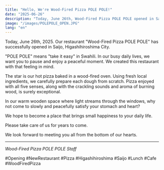 ```yaml
---
title: "Hello, We're Wood-Fired Pizza POLE POLE!"
date: "2025-06-26"
description: "Today, June 26th, Wood-Fired Pizza POLE POLE opened in Saijo, Higashihiroshima. We prepare each pizza with heart and offer a peaceful space, waiting for your visit."
image: "/images/POLEPOLE_OPEN.JPG"
lang: "en"
---
```


Today, June 26th, 2025.
Our restaurant "Wood-Fired Pizza POLE POLE" has successfully opened in Saijo, Higashihiroshima City.

"POLE POLE" means "take it easy" in Swahili.
In our busy daily lives, we want you to pause and enjoy a peaceful moment.
We created this restaurant with that feeling in mind.

The star is our hot pizza baked in a wood-fired oven.
Using fresh local ingredients, we carefully prepare each dough from scratch.
Pizza enjoyed with all five senses, along with the crackling sounds and aroma of burning wood, is surely exceptional.

In our warm wooden space where light streams through the windows,
why not come to slowly and peacefully satisfy your stomach and heart?

We hope to become a place that brings small happiness to your daily life.

Please take care of us for years to come.

We look forward to meeting you all from the bottom of our hearts.

---
*Wood-Fired Pizza POLE POLE Staff*

#Opening #NewRestaurant #Pizza #Higashihiroshima #Saijo #Lunch #Cafe #WoodFiredPizza
